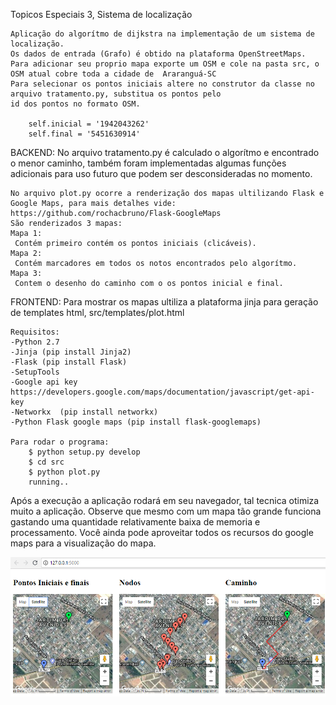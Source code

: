 
Topicos Especiais 3, Sistema de localização

    Aplicação do algorítmo de dijkstra na implementação de um sistema de localização.
    Os dados de entrada (Grafo) é obtido na plataforma OpenStreetMaps.
    Para adicionar seu proprio mapa exporte um OSM e cole na pasta src, o OSM atual cobre toda a cidade de  Araranguá-SC
    Para selecionar os pontos iniciais altere no construtor da classe no arquivo tratamento.py, substitua os pontos pelo 
    id dos pontos no formato OSM.

        self.inicial = '1942043262'
        self.final = '5451630914'

BACKEND:
    No arquivo tratamento.py é calculado o algorítmo e encontrado o menor caminho, também foram implementadas algumas
    funções adicionais para uso futuro que podem ser desconsideradas no momento.

    No arquivo plot.py ocorre a renderização dos mapas ultilizando Flask e Google Maps, para mais detalhes vide:
    https://github.com/rochacbruno/Flask-GoogleMaps
    São renderizados 3 mapas:
    Mapa 1:
     Contém primeiro contém os pontos iniciais (clicáveis).
    Mapa 2: 
     Contém marcadores em todos os notos encontrados pelo algorítmo.
    Mapa 3:
     Contem o desenho do caminho com o os pontos inicial e final.

FRONTEND:
    Para mostrar os mapas ultiliza a plataforma jinja para geração de templates html, src/templates/plot.html

    Requisitos:
    -Python 2.7
    -Jinja (pip install Jinja2)
    -Flask (pip install Flask)
    -SetupTools 
    -Google api key https://developers.google.com/maps/documentation/javascript/get-api-key
    -Networkx  (pip install networkx)
    -Python Flask google maps (pip install flask-googlemaps)

    Para rodar o programa:
        $ python setup.py develop
        $ cd src
        $ python plot.py
        running..

Após a execução a aplicação rodará em seu navegador, tal tecnica otimiza muito a aplicação. Observe que mesmo
com um mapa tão grande funciona gastando uma quantidade relativamente baixa de memoria e processamento. Você ainda pode aproveitar todos os recursos do google maps para a visualização do mapa.

![alt text](exemplo_saida.png)